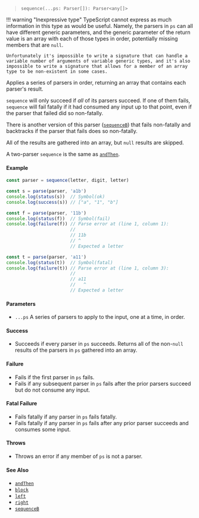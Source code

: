<!--
 Copyright (c) 2020 Thomas J. Otterson
 
 This software is released under the MIT License.
 https://opensource.org/licenses/MIT
-->

> `sequence(...ps: Parser[]): Parser<any[]>`

!!! warning "Inexpressive type"
    TypeScript cannot express as much information in this type as would be useful. Namely, the parsers in `ps` can all have different generic parameters, and the generic parameter of the return value is an array with each of those types in order, potentially missing members that are `null`.

    Unfortunately it's impossible to write a signature that can handle a variable number of arguments of variable generic types, and it's also impossible to write a signature that allows for a member of an array type to be non-existent in some cases.

Applies a series of parsers in order, returning an array that contains each parser's result.

`sequence` will only succeed if *all* of its parsers succeed. If one of them fails, `sequence` will fail fatally if it had consumed any input up to that point, even if the parser that failed did so non-fatally.

There is another version of this parser ([`sequenceB`](sequenceb.md)) that fails non-fatally and backtracks if the parser that fails does so non-fatally.

All of the results are gathered into an array, but `null` results are skipped.

A two-parser `sequence` is the same as [`andThen`](andthen.md).

#### Example

```javascript
const parser = sequence(letter, digit, letter)

const s = parse(parser, 'a1b')
console.log(status(s))  // Symbol(ok)
console.log(success(s)) // ["a", "1", "b"]

const f = parse(parser, '11b')
console.log(status(f))  // Symbol(fail)
console.log(failure(f)) // Parse error at (line 1, column 1):
                        //
                        // 11b
                        // ^
                        // Expected a letter

const t = parse(parser, 'a11')
console.log(status(t))  // Symbol(fatal)
console.log(failure(t)) // Parse error at (line 1, column 3):
                        //
                        // a11
                        //   ^
                        // Expected a letter
```

#### Parameters

* `...ps` A series of parsers to apply to the input, one at a time, in order.

#### Success

* Succeeds if every parser in `ps` succeeds. Returns all of the non-`null` results of the parsers in `ps` gathered into an array.

#### Failure

* Fails if the first parser in `ps` fails.
* Fails if any subsequent parser in `ps` fails after the prior parsers succeed but do not consume any input.

#### Fatal Failure

* Fails fatally if any parser in `ps` fails fatally.
* Fails fatally if any parser in `ps` fails after any prior parser succeeds and consumes some input.

#### Throws

* Throws an error if any member of `ps` is not a parser.

#### See Also

* [`andThen`](andthen.md)
* [`block`](block.md)
* [`left`](left.md)
* [`right`](right.md)
* [`sequenceB`](sequenceb.md)